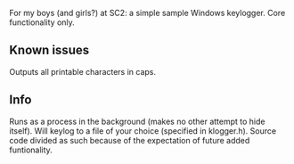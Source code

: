 For my boys (and girls?) at SC2: a simple sample Windows keylogger. Core functionality only.

## Known issues
Outputs all printable characters in caps.

## Info
Runs as a process in the background (makes no other attempt to hide itself). Will keylog to a file of your choice (specified in klogger.h). Source code divided as such because of the expectation of future added funtionality.

